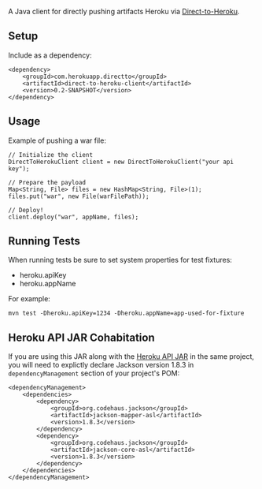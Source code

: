 A Java client for directly pushing artifacts Heroku via [Direct-to-Heroku](https://github.com/heroku/direct-to).

Setup
-----
Include as a dependency:

    <dependency>
        <groupId>com.herokuapp.directto</groupId>
        <artifactId>direct-to-heroku-client</artifactId>
        <version>0.2-SNAPSHOT</version>
    </dependency>
Usage
-----
Example of pushing a war file:

    // Initialize the client
    DirectToHerokuClient client = new DirectToHerokuClient("your api key");

    // Prepare the payload
    Map<String, File> files = new HashMap<String, File>(1);
    files.put("war", new File(warFilePath));

    // Deploy!
    client.deploy("war", appName, files);


Running Tests
-------------
When running tests be sure to set system properties for test fixtures:
 * heroku.apiKey
 * heroku.appName

For example:

    mvn test -Dheroku.apiKey=1234 -Dheroku.appName=app-used-for-fixture

Heroku API JAR Cohabitation
---------------------------

If you are using this JAR along with the [Heroku API JAR](https://github.com/heroku/heroku.jar)
in the same project, you will need to explictly declare Jackson version 1.8.3 in `dependencyManagement`
section of your project's POM:

    <dependencyManagement>
        <dependencies>
            <dependency>
                <groupId>org.codehaus.jackson</groupId>
                <artifactId>jackson-mapper-asl</artifactId>
                <version>1.8.3</version>
            </dependency>
            <dependency>
                <groupId>org.codehaus.jackson</groupId>
                <artifactId>jackson-core-asl</artifactId>
                <version>1.8.3</version>
            </dependency>
        </dependencies>
    </dependencyManagement>
